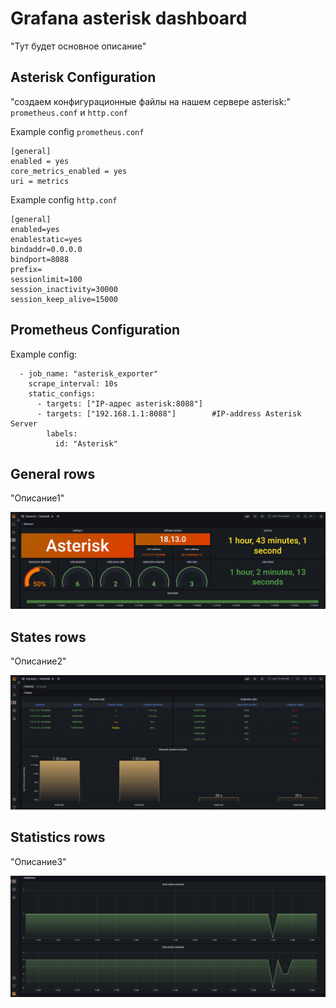 # Grafana asterisk dashboard
"Тут будет основное описание"

## Asterisk Configuration
"создаем конфигурационные файлы на нашем сервере asterisk:" `prometheus.conf` и `http.conf`

Example config `prometheus.conf`
```
[general]
enabled = yes
core_metrics_enabled = yes
uri = metrics
```

Example config `http.conf`
```
[general]
enabled=yes
enablestatic=yes
bindaddr=0.0.0.0
bindport=8088
prefix=
sessionlimit=100
session_inactivity=30000
session_keep_alive=15000
```

## Prometheus Configuration
Example config:
```
  - job_name: "asterisk_exporter"
    scrape_interval: 10s
    static_configs:
      - targets: ["IP-адрес asterisk:8088"] 
      - targets: ["192.168.1.1:8088"]        #IP-address Asterisk Server
        labels:
          id: "Asterisk"
```

## General rows
"Описание1"

![image alt](/images/general_rows.png)

## States rows
"Описание2"

![image alt](/images/States_rows.png)

## Statistics rows
"Описание3"

![image alt](/images/Statistics_rows.png)

